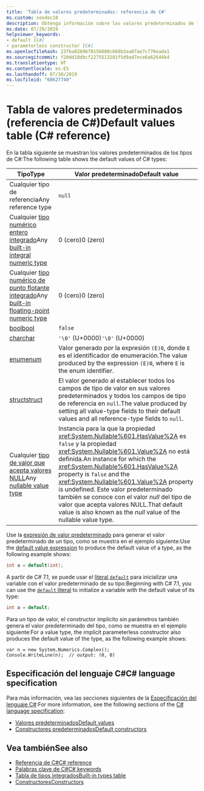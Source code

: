 ```yaml
---
title: 'Tabla de valores predeterminados: referencia de C#'
ms.custom: seodec18
description: Obtenga información sobre los valores predeterminados de los tipos de C#.
ms.date: 07/29/2019
helpviewer_keywords:
- default [C#]
- parameterless constructor [C#]
ms.openlocfilehash: 23fba8269670156000cb68b3aa07ae7c770eada1
ms.sourcegitcommit: f20dd18dbcf2275513281f5d9ad7ece6a62644b4
ms.translationtype: HT
ms.contentlocale: es-ES
ms.lasthandoff: 07/30/2019
ms.locfileid: "68627740"
---
```

# <a name="default-values-table-c-reference"></a><span data-ttu-id="f4f36-103">Tabla de valores predeterminados (referencia de C#)</span><span class="sxs-lookup"><span data-stu-id="f4f36-103">Default values table (C# reference)</span></span>

<span data-ttu-id="f4f36-104">En la tabla siguiente se muestran los valores predeterminados de los tipos de C#:</span><span class="sxs-lookup"><span data-stu-id="f4f36-104">The following table shows the default values of C# types:</span></span>

|<span data-ttu-id="f4f36-105">Tipo</span><span class="sxs-lookup"><span data-stu-id="f4f36-105">Type</span></span>|<span data-ttu-id="f4f36-106">Valor predeterminado</span><span class="sxs-lookup"><span data-stu-id="f4f36-106">Default value</span></span>|
|---------|------------------|
|<span data-ttu-id="f4f36-107">Cualquier tipo de referencia</span><span class="sxs-lookup"><span data-stu-id="f4f36-107">Any reference type</span></span>|`null`|
|<span data-ttu-id="f4f36-108">Cualquier [tipo numérico entero integrado](../builtin-types/integral-numeric-types.md)</span><span class="sxs-lookup"><span data-stu-id="f4f36-108">Any [built-in integral numeric type](../builtin-types/integral-numeric-types.md)</span></span>|<span data-ttu-id="f4f36-109">0 (cero)</span><span class="sxs-lookup"><span data-stu-id="f4f36-109">0 (zero)</span></span>|
|<span data-ttu-id="f4f36-110">Cualquier [tipo numérico de punto flotante integrado](../builtin-types/floating-point-numeric-types.md)</span><span class="sxs-lookup"><span data-stu-id="f4f36-110">Any [built-in floating-point numeric type](../builtin-types/floating-point-numeric-types.md)</span></span>|<span data-ttu-id="f4f36-111">0 (cero)</span><span class="sxs-lookup"><span data-stu-id="f4f36-111">0 (zero)</span></span>|
|[<span data-ttu-id="f4f36-112">bool</span><span class="sxs-lookup"><span data-stu-id="f4f36-112">bool</span></span>](bool.md)|`false`|
|[<span data-ttu-id="f4f36-113">char</span><span class="sxs-lookup"><span data-stu-id="f4f36-113">char</span></span>](char.md)|<span data-ttu-id="f4f36-114">`'\0'` (U+0000)</span><span class="sxs-lookup"><span data-stu-id="f4f36-114">`'\0'` (U+0000)</span></span>|
|[<span data-ttu-id="f4f36-115">enum</span><span class="sxs-lookup"><span data-stu-id="f4f36-115">enum</span></span>](enum.md)|<span data-ttu-id="f4f36-116">Valor generado por la expresión `(E)0`, donde `E` es el identificador de enumeración.</span><span class="sxs-lookup"><span data-stu-id="f4f36-116">The value produced by the expression `(E)0`, where `E` is the enum identifier.</span></span>|
|[<span data-ttu-id="f4f36-117">struct</span><span class="sxs-lookup"><span data-stu-id="f4f36-117">struct</span></span>](struct.md)|<span data-ttu-id="f4f36-118">El valor generado al establecer todos los campos de tipo de valor en sus valores predeterminados y todos los campos de tipo de referencia en `null`.</span><span class="sxs-lookup"><span data-stu-id="f4f36-118">The value produced by setting all value-type fields to their default values and all reference-type fields to `null`.</span></span>|
|<span data-ttu-id="f4f36-119">Cualquier [tipo de valor que acepta valores NULL](../../programming-guide/nullable-types/index.md)</span><span class="sxs-lookup"><span data-stu-id="f4f36-119">Any [nullable value type](../../programming-guide/nullable-types/index.md)</span></span>|<span data-ttu-id="f4f36-120">Instancia para la que la propiedad <xref:System.Nullable%601.HasValue%2A> es `false` y la propiedad <xref:System.Nullable%601.Value%2A> no está definida.</span><span class="sxs-lookup"><span data-stu-id="f4f36-120">An instance for which the <xref:System.Nullable%601.HasValue%2A> property is `false` and the <xref:System.Nullable%601.Value%2A> property is undefined.</span></span> <span data-ttu-id="f4f36-121">Este valor predeterminado también se conoce con el valor *null* del tipo de valor que acepta valores NULL.</span><span class="sxs-lookup"><span data-stu-id="f4f36-121">That default value is also known as the *null* value of the nullable value type.</span></span>|

<span data-ttu-id="f4f36-122">Use la [expresión de valor predeterminado](../../programming-guide/statements-expressions-operators/default-value-expressions.md) para generar el valor predeterminado de un tipo, como se muestra en el ejemplo siguiente:</span><span class="sxs-lookup"><span data-stu-id="f4f36-122">Use the [default value expression](../../programming-guide/statements-expressions-operators/default-value-expressions.md) to produce the default value of a type, as the following example shows:</span></span>

```csharp
int a = default(int);
```

<span data-ttu-id="f4f36-123">A partir de C# 7.1, se puede usar el [literal `default`](../../programming-guide/statements-expressions-operators/default-value-expressions.md#default-literal-and-type-inference) para inicializar una variable con el valor predeterminado de su tipo:</span><span class="sxs-lookup"><span data-stu-id="f4f36-123">Beginning with C# 7.1, you can use the [`default` literal](../../programming-guide/statements-expressions-operators/default-value-expressions.md#default-literal-and-type-inference) to initialize a variable with the default value of its type:</span></span>

```csharp
int a = default;
```

<span data-ttu-id="f4f36-124">Para un tipo de valor, el constructor implícito sin parámetros también genera el valor predeterminado del tipo, como se muestra en el ejemplo siguiente:</span><span class="sxs-lookup"><span data-stu-id="f4f36-124">For a value type, the implicit parameterless constructor also produces the default value of the type, as the following example shows:</span></span>

```csharp-interactive
var n = new System.Numerics.Complex();
Console.WriteLine(n);  // output: (0, 0)
```

## <a name="c-language-specification"></a><span data-ttu-id="f4f36-125">Especificación del lenguaje C#</span><span class="sxs-lookup"><span data-stu-id="f4f36-125">C# language specification</span></span>

<span data-ttu-id="f4f36-126">Para más información, vea las secciones siguientes de la [Especificación del lenguaje C#](~/_csharplang/spec/introduction.md):</span><span class="sxs-lookup"><span data-stu-id="f4f36-126">For more information, see the following sections of the [C# language specification](~/_csharplang/spec/introduction.md):</span></span>

- [<span data-ttu-id="f4f36-127">Valores predeterminados</span><span class="sxs-lookup"><span data-stu-id="f4f36-127">Default values</span></span>](~/_csharplang/spec/variables.md#default-values)
- [<span data-ttu-id="f4f36-128">Constructores predeterminados</span><span class="sxs-lookup"><span data-stu-id="f4f36-128">Default constructors</span></span>](~/_csharplang/spec/types.md#default-constructors)

## <a name="see-also"></a><span data-ttu-id="f4f36-129">Vea también</span><span class="sxs-lookup"><span data-stu-id="f4f36-129">See also</span></span>

- [<span data-ttu-id="f4f36-130">Referencia de C#</span><span class="sxs-lookup"><span data-stu-id="f4f36-130">C# reference</span></span>](../index.md)
- [<span data-ttu-id="f4f36-131">Palabras clave de C#</span><span class="sxs-lookup"><span data-stu-id="f4f36-131">C# keywords</span></span>](index.md)
- [<span data-ttu-id="f4f36-132">Tabla de tipos integrados</span><span class="sxs-lookup"><span data-stu-id="f4f36-132">Built-in types table</span></span>](built-in-types-table.md)
- [<span data-ttu-id="f4f36-133">Constructores</span><span class="sxs-lookup"><span data-stu-id="f4f36-133">Constructors</span></span>](../../programming-guide/classes-and-structs/constructors.md)
